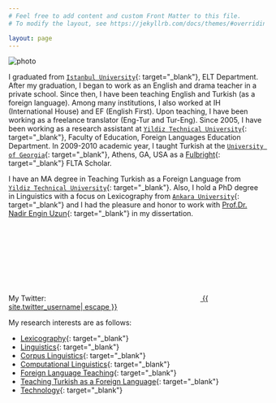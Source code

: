 ```yaml
---
# Feel free to add content and custom Front Matter to this file.
# To modify the layout, see https://jekyllrb.com/docs/themes/#overriding-theme-defaults

layout: page
---
```

![photo](../pics/emrah.jpg "Dr. Emrah Özcan")

I graduated from [`Istanbul University`](https://www.istanbul.edu.tr/){: target="_blank"}, ELT Department. After my graduation, I began to work as an English and drama teacher in a private school. Since then, I have been teaching English and Turkish (as a foreign language). Among many institutions, I also worked at IH (International House) and EF (English First). Upon teaching, I have been working as a freelance translator (Eng-Tur and Tur-Eng). Since 2005, I have been working as a research assistant at [`Yildiz Technical University`](http://yildiz.edu.tr){: target="_blank"}, Faculty of Education, Foreign Languages Education Department. In 2009-2010 academic year, I taught Turkish at the [`University of Georgia`](https://www.uga.edu){: target="_blank"}, Athens, GA, USA as a [Fulbright](https://fulbright.org.tr/){: target="_blank"} FLTA Scholar.

I have an MA degree in Teaching Turkish as a Foreign Language from [`Yildiz Technical University`](http://yildiz.edu.tr){: target="_blank"}. Also, I hold a PhD degree in Linguistics with a focus on Lexicography from [`Ankara University`](https://www.ankara.edu.tr){: target="_blank"} and I had the pleasure and honor to work with [Prof.Dr. Nadir Engin Uzun](https://www.google.com/search?q=Prof+Dr+Nadir+Engin+Uzun){: target="_blank"} in my dissertation.

My Twitter: <a href="https://www.twitter.com/{{ site.twitter_username| cgi_escape | escape }}"><svg class="svg-icon"><use xlink:href="{{ '/assets/minima-social-icons.svg#twitter' | relative_url }}"></use></svg> <span class="username">{{ site.twitter_username| escape }}</span></a>

My research interests are as follows:

- [Lexicography](https://www.google.com/search?q=lexicography){: target="_blank"}
- [Linguistics](https://www.google.com/search?q=linguistics){: target="_blank"}
- [Corpus Linguistics](https://www.google.com/search?q=corpus+linguistics){: target="_blank"}
- [Computational Linguistics](https://www.google.com/search?q=computational+linguistics){: target="_blank"}
- [Foreign Language Teaching](https://www.google.com/search?q=foreign+language+teaching){: target="_blank"}
- [Teaching Turkish as a Foreign Language](https://www.google.com/search?q=teaching+turkish+as+a+foreign+language){: target="_blank"}
- [Technology](https://www.google.com/search?q=Technology){: target="_blank"}

